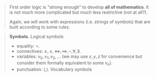  >First order logic is "strong enough" to develop **all of mathematics**. It is not much more complicated but much less restrictive (not at all?).
>
>Again, we will work with expressions (i.e. strings of symbols) that are built according to some rules.

>**Symbols.**
>Logical symbols
>- equality: $=$.
>- connectives: $\land, \lor, \iff, \implies, \neg, \forall, \exists$.
>- variables: $v_0, v_1, v_2, \dots$ (we may use $x,y,z$ for convenience but consider them formally equivalent to some $v_n$).
>- punctuation: $(,)$.
>Vocabulary symbols